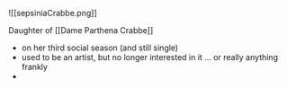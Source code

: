 ![[sepsiniaCrabbe.png]]


Daughter of [[Dame Parthena Crabbe]]
- on her third social season (and still single)
- used to be an artist, but no longer interested in it ... or really anything frankly
- 